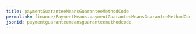 ```yaml
---
title: paymentGuaranteeMeansGuaranteeMethodCode
permalink: finance/PaymentMeans.paymentGuaranteeMeansGuaranteeMethodCode.html
jsonid: paymentguaranteemeansguaranteemethodcode
---
```

